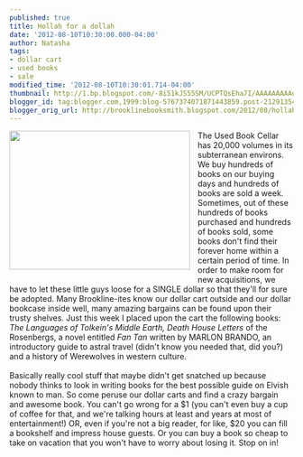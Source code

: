 ```yaml
---
published: true
title: Hollah for a dollah
date: '2012-08-10T10:30:00.000-04:00'
author: Natasha
tags:
- dollar cart
- used books
- sale
modified_time: '2012-08-10T10:30:01.714-04:00'
thumbnail: http://1.bp.blogspot.com/-8i51kJS55SM/UCPTQsEha7I/AAAAAAAAAuk/Q8OmnfyEz8M/s72-c/dollarz.jpg
blogger_id: tag:blogger.com,1999:blog-5767374071871443859.post-2129135400093973067
blogger_orig_url: http://brooklinebooksmith.blogspot.com/2012/08/hollah-for-dollah.html
---
```


<div class="separator" style="clear: both; text-align: center;"><a href="http://1.bp.blogspot.com/-8i51kJS55SM/UCPTQsEha7I/AAAAAAAAAuk/Q8OmnfyEz8M/s1600/dollarz.jpg" imageanchor="1" style="clear: left; float: left; margin-bottom: 1em; margin-right: 1em;"><img border="0" height="246" src="http://1.bp.blogspot.com/-8i51kJS55SM/UCPTQsEha7I/AAAAAAAAAuk/Q8OmnfyEz8M/s320/dollarz.jpg" width="320" /></a></div>The Used Book Cellar has 20,000 volumes in its subterranean environs. We buy hundreds of books on our buying days and hundreds of books are sold a week. Sometimes, out of these hundreds of books purchased and hundreds of books sold, some books don't find their forever home within a certain period of time. In order to make room for new acquisitions, we have to let these little guys loose for a SINGLE dollar so that they'll for sure be adopted. Many Brookline-ites know our dollar cart outside and our dollar bookcase inside well, many amazing bargains can be found upon their trusty shelves. Just this week I placed upon the cart the following books: <i>The Languages of Tolkein's Middle Earth, Death House Letters </i>of the Rosenbergs, a novel entitled <i>Fan Tan</i>&nbsp;written by MARLON BRANDO, an introductory guide to astral travel (didn't know you needed that, did you?) and a history of Werewolves in western culture.<br /><br />Basically really cool stuff that maybe didn't get snatched up because nobody thinks to look in writing books for the best possible guide on Elvish known to man. So come peruse our dollar carts and find a crazy bargain and awesome book. You can't go wrong for a $1 (you can't even buy a cup of coffee for that, and we're talking hours at least and years at most of entertainment!) OR, even if you're not a big reader, for like, $20 you can fill a bookshelf and impress house guests. Or you can buy a book so cheap to take on vacation that you won't have to worry about losing it. Stop on in!